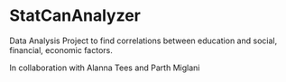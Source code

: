 # StatCanAnalyzer
Data Analysis Project to find correlations between education and social, financial, economic factors.


In collaboration with Alanna Tees and Parth Miglani
